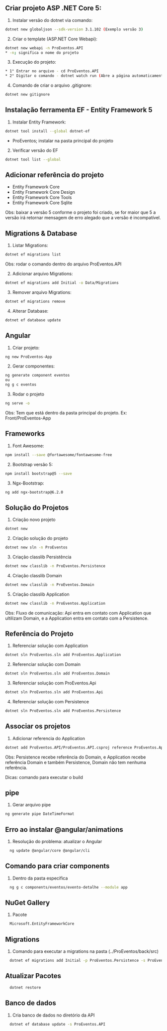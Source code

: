## Criar projeto ASP .NET Core 5:

1. Instalar versão do dotnet via comando:
  ```sh
dotnet new globaljson --sdk-version 3.1.102 (Exemplo versão 3)
 ```

2. Criar o template (ASP.NET Core Webapi):
```sh
dotnet new webapi -n ProEventos.API
* -n; significa o nome do projeto
```

3. Execução do projeto:
```sh
* 1° Entrar no arquivo - cd ProEventos.API
* 2° Digitar o comando - dotnet watch run (Abre a página automaticamente do Swagger)
```

4. Comando de criar o arquivo .gitignore:
```sh
dotnet new gitignore
```
## Instalação ferramenta EF - Entity Framework 5

1. Instalar Entity Framework:
```sh
dotnet tool install --global dotnet-ef
```
* ProEventos; instalar na pasta principal do projeto

2. Verificar versão do EF
```sh
dotnet tool list --global
```

## Adicionar referência do projeto
* Entity Framework Core 
* Entity Framework Core Design
* Entity Framework Core Tools
* Entity Framework Core Sqlite

Obs: baixar a versão 5 conforme o projeto foi criado, se for maior que 5 a versão irá retornar mensagem de erro alegado que a versão é incompatível.

## Migrations & Database

1. Listar Migrations:
```sh
dotnet ef migrations list
```
Obs: rodar o comando dentro do arquivo ProEventos.API

2. Adicionar arquivo Migrations:
```sh
dotnet ef migrations add Initial -o Data/Migrations
```

3. Remover arquivo Migrations:
```sh
dotnet ef migrations remove
```
4. Alterar Database:
```sh
dotnet ef database update
```

## Angular 

1. Criar projeto:
```sh
ng new ProEventos-App
```
2. Gerar componentes:
```sh
ng generate component eventos
ou
ng g c eventos
```
3. Rodar o projeto
```sh
ng serve -o
```
Obs: Tem que está dentro da pasta principal do projeto. Ex: Front/ProEventos-App

## Frameworks

1. Font Awesome:
```sh
npm install --save @fortawesome/fontawesome-free
```
2. Bootstrap versão 5:
```sh
npm install bootstrap@5 --save
```
3. Ngx-Bootstrap:
```sh
ng add ngx-bootstrap@6.2.0
```
## Solução do Projetos
1. Criação novo projeto
```sh
dotnet new
```
2. Criação solução do projeto
```sh
dotnet new sln -n ProEventos
```
3. Criação classlib Persistência
```sh
dotnet new classlib -n ProEventos.Persistence
```
4. Criação classlib Domain
```sh
dotnet new classlib -n ProEventos.Domain
```
5. Criação classlib Application
```sh
dotnet new classlib -n ProEventos.Application
```
Obs: Fluxo de comunicação: Api entra em contato com Application que ultilizam Domain, e a Application entra em contato com a Persistence.

## Referência do Projeto

1. Referenciar solução com Application
```sh
dotnet sln ProEventos.sln add ProEventos.Application
```
2. Referenciar solução com Domain
```sh
dotnet sln ProEventos.sln add ProEventos.Domain
```
3. Referenciar solução com ProEventos.Api
```sh
dotnet sln ProEventos.sln add ProEventos.Api
```
4. Referenciar solução com Persistence
```sh
dotnet sln ProEventos.sln add ProEventos.Persistence
```

## Associar os projetos

1. Adicionar referencia do Application
```sh
dotnet add ProEventos.API/ProEventos.API.csproj reference ProEventos.Application
```
Obs: Persistence recebe referência do Domain, e Application recebe referência Domain e também Persistence, Domain não tem nenhuma referência.

Dicas: comando para executar o build

## pipe 
1. Gerar arquivo pipe
```sh
ng generate pipe DateTimeFormat
```

## Erro ao instalar @angular/animations
1. Resolução do problema: atualizar o Angular
```sh
  ng update @angular/core @angular/cli
```

## Comando para criar components 
1. Dentro da pasta especifica
```sh
  ng g c components/eventos/evento-detalhe --module app
```

## NuGet Gallery
1. Pacote
```sh
  Microsoft.EntityFrameworkCore
```

## Migrations 
1. Comando para executar a migrations na pasta (../ProEventos/back/src)
```sh
  dotnet ef migrations add Initial -p ProEventos.Persistence -s ProEventos.API
```

## Atualizar Pacotes
```sh
  dotnet restore
```

## Banco de dados
1. Cria banco de dados no diretório da API
```sh
  dotnet ef database update -s ProEventos.API
```